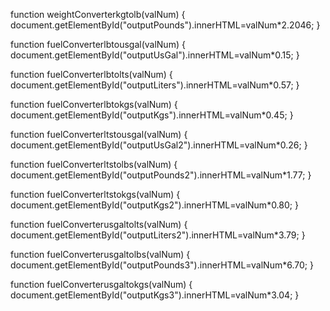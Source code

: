 function weightConverterkgtolb(valNum) 
{
  document.getElementById("outputPounds").innerHTML=valNum*2.2046;
}

function fuelConverterlbtousgal(valNum)
{
  document.getElementById("outputUsGal").innerHTML=valNum*0.15;
}

function fuelConverterlbtolts(valNum)
{
  document.getElementById("outputLiters").innerHTML=valNum*0.57;
}

function fuelConverterlbtokgs(valNum)
{
  document.getElementById("outputKgs").innerHTML=valNum*0.45;
}

function fuelConverterltstousgal(valNum)
{
  document.getElementById("outputUsGal2").innerHTML=valNum*0.26;
}

function fuelConverterltstolbs(valNum)
{
  document.getElementById("outputPounds2").innerHTML=valNum*1.77;
}

function fuelConverterltstokgs(valNum)
{
  document.getElementById("outputKgs2").innerHTML=valNum*0.80;
}

function fuelConverterusgaltolts(valNum)
{
  document.getElementById("outputLiters2").innerHTML=valNum*3.79;
}

function fuelConverterusgaltolbs(valNum)
{
  document.getElementById("outputPounds3").innerHTML=valNum*6.70;
}

function fuelConverterusgaltokgs(valNum)
{
  document.getElementById("outputKgs3").innerHTML=valNum*3.04;
}
